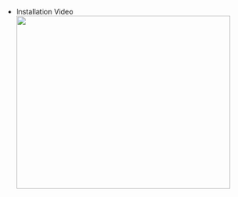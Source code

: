   * Installation Video
<a href='http://www.youtube.com/watch?feature=player_embedded&v=30IB8zljlQw' target='_blank'><img src='http://img.youtube.com/vi/30IB8zljlQw/0.jpg' width='425' height=344 /></a>